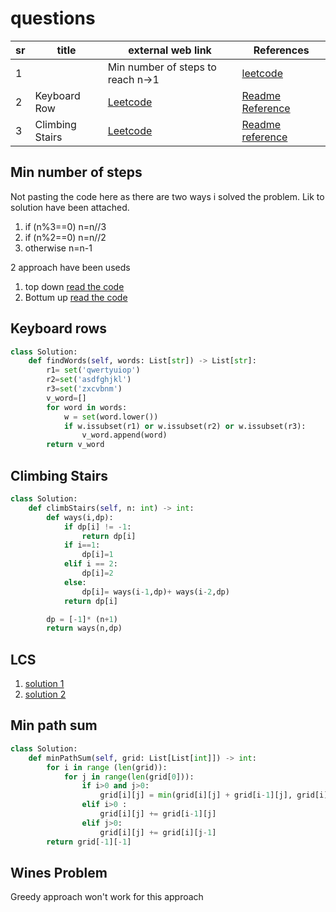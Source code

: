 # questions
|sr|title|external web link|References|
|--|-----|-----------------|----------|
|1||Min number of steps to reach n->1| [leetcode]()| [Readme reference](##Min-number-of-steps)
|2| Keyboard Row | [Leetcode](https://leetcode.com/problems/keyboard-row/description/) |[Readme Reference](##Keyboard-rows)
|3| Climbing Stairs| [Leetcode](https://leetcode.com/problems/climbing-stairs) | [Readme reference](##Climbing-Stairs)

## Min number of steps
Not pasting the code here as there are two ways i solved the problem. Lik to solution have been attached.
1. if (n%3==0) n=n//3
2. if (n%2==0) n=n//2
3. otherwise n=n-1

2 approach have been useds
1. top down [read the code](/Saturday/min-no-of-steps.py)
2. Bottum up [read the code](/Saturday/minSteps-bu.py)

## Keyboard rows

```py
class Solution:
    def findWords(self, words: List[str]) -> List[str]:
        r1= set('qwertyuiop')
        r2=set('asdfghjkl')
        r3=set('zxcvbnm')
        v_word=[]
        for word in words:
            w = set(word.lower())
            if w.issubset(r1) or w.issubset(r2) or w.issubset(r3):
                v_word.append(word)
        return v_word
```

## Climbing Stairs
```py
class Solution:
    def climbStairs(self, n: int) -> int:
        def ways(i,dp):
            if dp[i] != -1:
                return dp[i]
            if i==1:
                dp[i]=1
            elif i == 2:
                dp[i]=2
            else:
                dp[i]= ways(i-1,dp)+ ways(i-2,dp)
            return dp[i]

        dp = [-1]* (n+1)
        return ways(n,dp)
 ```

## LCS
1. [solution 1](/Saturday/lcs1.py)
2. [solution 2](/Saturday/lcs2.py)

## Min path sum
```py
class Solution:
    def minPathSum(self, grid: List[List[int]]) -> int:
        for i in range (len(grid)):
            for j in range(len(grid[0])):
                if i>0 and j>0:
                    grid[i][j] = min(grid[i][j] + grid[i-1][j], grid[i][j] + grid[i][j-1])
                elif i>0 :
                    grid[i][j] += grid[i-1][j]
                elif j>0:
                    grid[i][j] += grid[i][j-1]
        return grid[-1][-1]
```

## Wines Problem
Greedy approach won't work for this approach
